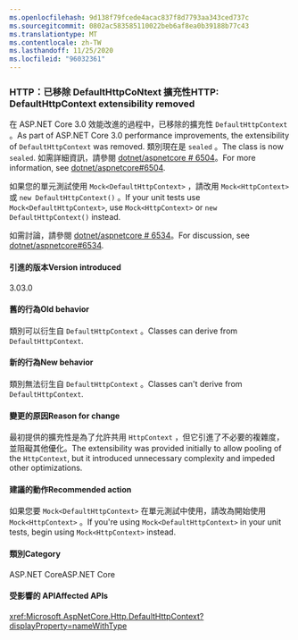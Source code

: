 ```yaml
---
ms.openlocfilehash: 9d138f79fcede4acac837f8d7793aa343ced737c
ms.sourcegitcommit: 0802ac583585110022beb6af8ea0b39188b77c43
ms.translationtype: MT
ms.contentlocale: zh-TW
ms.lasthandoff: 11/25/2020
ms.locfileid: "96032361"
---
```

### <a name="http-defaulthttpcontext-extensibility-removed"></a><span data-ttu-id="db8d6-101">HTTP：已移除 DefaultHttpCoNtext 擴充性</span><span class="sxs-lookup"><span data-stu-id="db8d6-101">HTTP: DefaultHttpContext extensibility removed</span></span>

<span data-ttu-id="db8d6-102">在 ASP.NET Core 3.0 效能改進的過程中，已移除的擴充性 `DefaultHttpContext` 。</span><span class="sxs-lookup"><span data-stu-id="db8d6-102">As part of ASP.NET Core 3.0 performance improvements, the extensibility of `DefaultHttpContext` was removed.</span></span> <span data-ttu-id="db8d6-103">類別現在是 `sealed` 。</span><span class="sxs-lookup"><span data-stu-id="db8d6-103">The class is now `sealed`.</span></span> <span data-ttu-id="db8d6-104">如需詳細資訊，請參閱 [dotnet/aspnetcore # 6504](https://github.com/dotnet/aspnetcore/pull/6504)。</span><span class="sxs-lookup"><span data-stu-id="db8d6-104">For more information, see [dotnet/aspnetcore#6504](https://github.com/dotnet/aspnetcore/pull/6504).</span></span>

<span data-ttu-id="db8d6-105">如果您的單元測試使用 `Mock<DefaultHttpContext>` ，請改用 `Mock<HttpContext>` 或 `new DefaultHttpContext()` 。</span><span class="sxs-lookup"><span data-stu-id="db8d6-105">If your unit tests use `Mock<DefaultHttpContext>`, use `Mock<HttpContext>` or `new DefaultHttpContext()` instead.</span></span>

<span data-ttu-id="db8d6-106">如需討論，請參閱 [dotnet/aspnetcore # 6534](https://github.com/dotnet/aspnetcore/issues/6534)。</span><span class="sxs-lookup"><span data-stu-id="db8d6-106">For discussion, see [dotnet/aspnetcore#6534](https://github.com/dotnet/aspnetcore/issues/6534).</span></span>

#### <a name="version-introduced"></a><span data-ttu-id="db8d6-107">引進的版本</span><span class="sxs-lookup"><span data-stu-id="db8d6-107">Version introduced</span></span>

<span data-ttu-id="db8d6-108">3.0</span><span class="sxs-lookup"><span data-stu-id="db8d6-108">3.0</span></span>

#### <a name="old-behavior"></a><span data-ttu-id="db8d6-109">舊的行為</span><span class="sxs-lookup"><span data-stu-id="db8d6-109">Old behavior</span></span>

<span data-ttu-id="db8d6-110">類別可以衍生自 `DefaultHttpContext` 。</span><span class="sxs-lookup"><span data-stu-id="db8d6-110">Classes can derive from `DefaultHttpContext`.</span></span>

#### <a name="new-behavior"></a><span data-ttu-id="db8d6-111">新的行為</span><span class="sxs-lookup"><span data-stu-id="db8d6-111">New behavior</span></span>

<span data-ttu-id="db8d6-112">類別無法衍生自 `DefaultHttpContext` 。</span><span class="sxs-lookup"><span data-stu-id="db8d6-112">Classes can't derive from `DefaultHttpContext`.</span></span>

#### <a name="reason-for-change"></a><span data-ttu-id="db8d6-113">變更的原因</span><span class="sxs-lookup"><span data-stu-id="db8d6-113">Reason for change</span></span>

<span data-ttu-id="db8d6-114">最初提供的擴充性是為了允許共用 `HttpContext` ，但它引進了不必要的複雜度，並阻礙其他優化。</span><span class="sxs-lookup"><span data-stu-id="db8d6-114">The extensibility was provided initially to allow pooling of the `HttpContext`, but it introduced unnecessary complexity and impeded other optimizations.</span></span>

#### <a name="recommended-action"></a><span data-ttu-id="db8d6-115">建議的動作</span><span class="sxs-lookup"><span data-stu-id="db8d6-115">Recommended action</span></span>

<span data-ttu-id="db8d6-116">如果您要 `Mock<DefaultHttpContext>` 在單元測試中使用，請改為開始使用 `Mock<HttpContext>` 。</span><span class="sxs-lookup"><span data-stu-id="db8d6-116">If you're using `Mock<DefaultHttpContext>` in your unit tests, begin using `Mock<HttpContext>` instead.</span></span>

#### <a name="category"></a><span data-ttu-id="db8d6-117">類別</span><span class="sxs-lookup"><span data-stu-id="db8d6-117">Category</span></span>

<span data-ttu-id="db8d6-118">ASP.NET Core</span><span class="sxs-lookup"><span data-stu-id="db8d6-118">ASP.NET Core</span></span>

#### <a name="affected-apis"></a><span data-ttu-id="db8d6-119">受影響的 API</span><span class="sxs-lookup"><span data-stu-id="db8d6-119">Affected APIs</span></span>

<xref:Microsoft.AspNetCore.Http.DefaultHttpContext?displayProperty=nameWithType>

<!--

#### Affected APIs

`T:Microsoft.AspNetCore.Http.DefaultHttpContext`

-->
